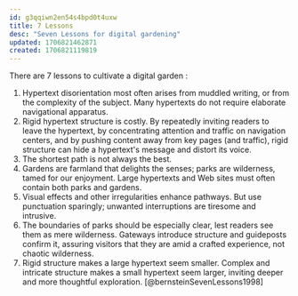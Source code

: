```yaml
---
id: g3qqiwn2en54s4bpd0t4uxw
title: 7 Lessons
desc: "Seven Lessons for digital gardening"
updated: 1706821462871
created: 1706821119819
---
```


There are 7 lessons to cultivate a digital garden :

1. Hypertext disorientation most often arises from muddled writing, or from the complexity of the subject. Many hypertexts do not require elaborate navigational apparatus.
2. Rigid hypertext structure is costly. By repeatedly inviting readers to leave the hypertext, by concentrating attention and traffic on navigation centers, and by pushing content away from key pages (and traffic), rigid structure can hide a hypertext's message and distort its voice.
3. The shortest path is not always the best.
4. Gardens are farmland that delights the senses; parks are wilderness, tamed for our enjoyment. Large hypertexts and Web sites must often contain both parks and gardens.
5. Visual effects and other irregularities enhance pathways. But use punctuation sparingly; unwanted interruptions are tiresome and intrusive.
6. The boundaries of parks should be especially clear, lest readers see them as mere wilderness. Gateways introduce structure and guideposts confirm it, assuring visitors that they are amid a crafted experience, not chaotic wilderness.
7. Rigid structure makes a large hypertext seem smaller. Complex and intricate structure makes a small hypertext seem larger, inviting deeper and more thoughtful exploration. [@bernsteinSevenLessons1998]
